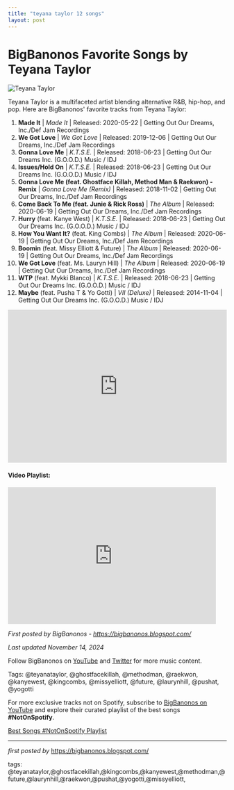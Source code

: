 ```yaml
---
title: "teyana taylor 12 songs"
layout: post
---
```

<h1>BigBanonos Favorite Songs by Teyana Taylor</h1>
<img src="https://www.usmagazine.com/wp-content/uploads/2018/08/teyana-taylor-abs-11.jpg?crop=74px%2C113px%2C1895px%2C1071px&resize=1200%2C675&quality=86&strip=all" alt="Teyana Taylor"> <p>Teyana Taylor is a multifaceted artist blending alternative R&B, hip-hop, and pop. Here are BigBanonos' favorite tracks from Teyana Taylor:</p> <ol> <li><strong>Made It</strong> | <em>Made It</em> | Released: 2020-05-22 | Getting Out Our Dreams, Inc./Def Jam Recordings</li> <li><strong>We Got Love</strong> | <em>We Got Love</em> | Released: 2019-12-06 | Getting Out Our Dreams, Inc./Def Jam Recordings</li> <li><strong>Gonna Love Me</strong> | <em>K.T.S.E.</em> | Released: 2018-06-23 | Getting Out Our Dreams Inc. (G.O.O.D.) Music / IDJ</li> <li><strong>Issues/Hold On</strong> | <em>K.T.S.E.</em> | Released: 2018-06-23 | Getting Out Our Dreams Inc. (G.O.O.D.) Music / IDJ</li> <li><strong>Gonna Love Me (feat. Ghostface Killah, Method Man & Raekwon) - Remix</strong> | <em>Gonna Love Me (Remix)</em> | Released: 2018-11-02 | Getting Out Our Dreams, Inc./Def Jam Recordings</li> <li><strong>Come Back To Me (feat. Junie & Rick Ross)</strong> | <em>The Album</em> | Released: 2020-06-19 | Getting Out Our Dreams, Inc./Def Jam Recordings</li> <li><strong>Hurry</strong> (feat. Kanye West) | <em>K.T.S.E.</em> | Released: 2018-06-23 | Getting Out Our Dreams Inc. (G.O.O.D.) Music / IDJ</li> <li><strong>How You Want It?</strong> (feat. King Combs) | <em>The Album</em> | Released: 2020-06-19 | Getting Out Our Dreams, Inc./Def Jam Recordings</li> <li><strong>Boomin</strong> (feat. Missy Elliott & Future) | <em>The Album</em> | Released: 2020-06-19 | Getting Out Our Dreams, Inc./Def Jam Recordings</li> <li><strong>We Got Love</strong> (feat. Ms. Lauryn Hill) | <em>The Album</em> | Released: 2020-06-19 | Getting Out Our Dreams, Inc./Def Jam Recordings</li> <li><strong>WTP</strong> (feat. Mykki Blanco) | <em>K.T.S.E.</em> | Released: 2018-06-23 | Getting Out Our Dreams Inc. (G.O.O.D.) Music / IDJ</li> <li><strong>Maybe</strong> (feat. Pusha T & Yo Gotti) | <em>VII (Deluxe)</em> | Released: 2014-11-04 | Getting Out Our Dreams Inc. (G.O.O.D.) Music / IDJ</li>
</ol> <div> <iframe src="https://open.spotify.com/embed/playlist/2leeJnpzcVhFgQBLMIANoJ?utm_source=generator" width="100%" height="352" frameborder="0" allowfullscreen="" allow="autoplay; clipboard-write; encrypted-media; fullscreen; picture-in-picture" loading="lazy"></iframe>
</div> <h4>Video Playlist:</h4>
<iframe allow="accelerometer; autoplay; encrypted-media; gyroscope; picture-in-picture" allowfullscreen="" frameborder="0" height="315" src="https://www.youtube.com/embed/videoseries?list=PLtuNtuTatqI0YpS5GHGbhMOlFXjgpHFH5" width="95%"></iframe><br> <p><em>First posted by BigBanonos - <a href="https://bigbanonos.blogspot.com/">https://bigbanonos.blogspot.com/</a></em></p>
<p><em>Last updated November 14, 2024</em></p>
<p>Follow BigBanonos on <a href="https://www.youtube.com/@BigBanonos">YouTube</a> and <a href="https://x.com/bigbanonos">Twitter</a> for more music content.</p>
<p>Tags: @teyanataylor, @ghostfacekillah, @methodman, @raekwon, @kanyewest, @kingcombs, @missyelliott, @future, @laurynhill, @pushat, @yogotti</p>


<!--Subscribe and Playlist Links-->
<div>
    <p>For more exclusive tracks not on Spotify, subscribe to <a href="https://www.youtube.com/@BigBanonos" target="_blank">BigBanonos on YouTube</a> and explore their curated playlist of the best songs <strong>#NotOnSpotify</strong>.</p>
    <p><a href="https://www.youtube.com/playlist?list=PLtuNtuTatqI0kFahUCbtbfenC_ET5O_tr" target="_blank">Best Songs #NotOnSpotify Playlist<br /></a></p></div>

<hr />

<p><em>first posted by</em> <a href="https://bigbanonos.blogspot.com/" rel="noopener" target="_new">https://bigbanonos.blogspot.com/</a></p>

<p>tags: @teyanataylor,@ghostfacekillah,@kingcombs,@kanyewest,@methodman,@future,@laurynhill,@raekwon,@pushat,@yogotti,@missyelliott,</p>
